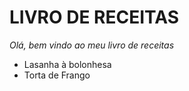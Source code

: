# LIVRO DE RECEITAS #

_Olá, bem vindo ao meu livro de receitas_

* Lasanha à bolonhesa
* Torta de Frango

